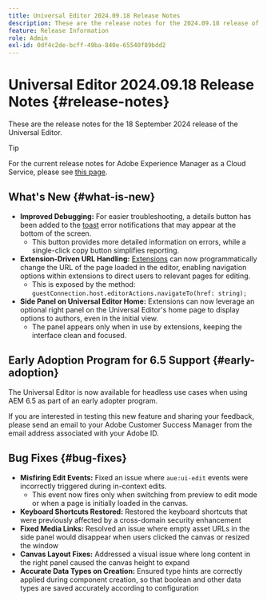 ```yaml
---
title: Universal Editor 2024.09.18 Release Notes
description: These are the release notes for the 2024.09.18 release of the Universal Editor.
feature: Release Information
role: Admin
exl-id: 0df4c2de-bcff-49ba-840e-65540f89bdd2
---
```

# Universal Editor 2024.09.18 Release Notes {#release-notes}

These are the release notes for the 18 September 2024 release of the Universal Editor.

>[!TIP]
>
>For the current release notes for Adobe Experience Manager as a Cloud Service, please see [this page](/help/release-notes/release-notes-cloud/release-notes-current.md).

## What's New {#what-is-new}

* **Improved Debugging:** For easier troubleshooting, a details button has been added to the [toast](https://spectrum.adobe.com/page/toast/) error notifications that may appear at the bottom of the screen.
  * This button provides more detailed information on errors, while a single-click copy button simplifies reporting.
* **Extension-Driven URL Handling:** [Extensions](/help/implementing/universal-editor/extending.md) can now programmatically change the URL of the page loaded in the editor, enabling navigation options within extensions to direct users to relevant pages for editing.
  * This is exposed by the method: `guestConnection.host.editorActions.navigateTo(href: string);`
* **Side Panel on Universal Editor Home:** Extensions can now leverage an optional right panel on the Universal Editor's home page to display options to authors, even in the initial view. 
  * The panel appears only when in use by extensions, keeping the interface clean and focused.

## Early Adoption Program for 6.5 Support {#early-adoption}

The Universal Editor is now available for headless use cases when using AEM 6.5 as part of an early adopter program.

If you are interested in testing this new feature and sharing your feedback, please send an email to your Adobe Customer Success Manager from the email address associated with your Adobe ID. 

## Bug Fixes {#bug-fixes}

* **Misfiring Edit Events:** Fixed an issue where `aue:ui-edit` events were incorrectly triggered during in-context edits.
  * This event now fires only when switching from preview to edit mode or when a page is initially loaded in the canvas.
* **Keyboard Shortcuts Restored:** Restored the keyboard shortcuts that were previously affected by a cross-domain security enhancement
* **Fixed Media Links:** Resolved an issue where empty asset URLs in the side panel would disappear when users clicked the canvas or resized the window
* **Canvas Layout Fixes:** Addressed a visual issue where long content in the right panel caused the canvas height to expand
* **Accurate Data Types on Creation:** Ensured type hints are correctly applied during component creation, so that boolean and other data types are saved accurately according to configuration
